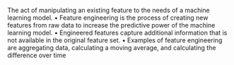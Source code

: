 The act of manipulating an existing feature to the needs of a machine learning model.
• Feature engineering is the process of creating new features from raw data to increase the predictive power of the machine learning model. 
• Engineered features capture additional information that is not available in the original feature set. 
• Examples of feature engineering are aggregating data, calculating a moving average, and calculating the difference over time